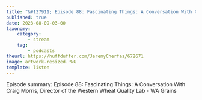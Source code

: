 ```yaml
---
title: "&#127911; Episode 88: Fascinating Things: A Conversation With Craig Morris, Director of the Western Wheat Quality Lab - WA Grains"
published: true
date: 2023-08-09-03-00
taxonomy:
    category:
        - stream
    tag:
        - podcasts
theurl: https://huffduffer.com/JeremyCherfas/672671
image: artwork-resized.PNG
template: listen
---
```


Episode summary: Episode 88: Fascinating Things: A Conversation With Craig Morris, Director of the Western Wheat Quality Lab - WA Grains
